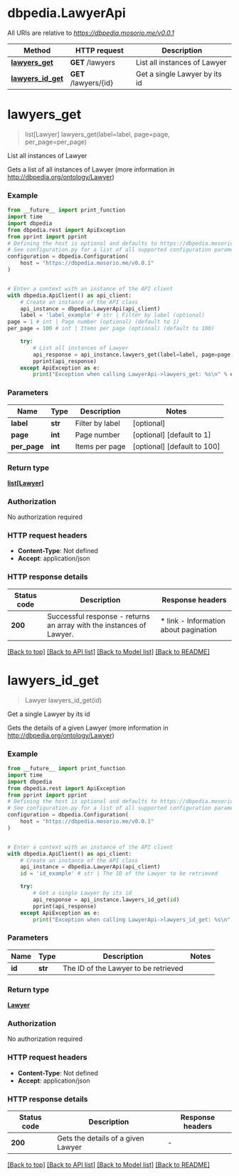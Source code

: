 # dbpedia.LawyerApi

All URIs are relative to *https://dbpedia.mosorio.me/v0.0.1*

Method | HTTP request | Description
------------- | ------------- | -------------
[**lawyers_get**](LawyerApi.md#lawyers_get) | **GET** /lawyers | List all instances of Lawyer
[**lawyers_id_get**](LawyerApi.md#lawyers_id_get) | **GET** /lawyers/{id} | Get a single Lawyer by its id


# **lawyers_get**
> list[Lawyer] lawyers_get(label=label, page=page, per_page=per_page)

List all instances of Lawyer

Gets a list of all instances of Lawyer (more information in http://dbpedia.org/ontology/Lawyer)

### Example

```python
from __future__ import print_function
import time
import dbpedia
from dbpedia.rest import ApiException
from pprint import pprint
# Defining the host is optional and defaults to https://dbpedia.mosorio.me/v0.0.1
# See configuration.py for a list of all supported configuration parameters.
configuration = dbpedia.Configuration(
    host = "https://dbpedia.mosorio.me/v0.0.1"
)


# Enter a context with an instance of the API client
with dbpedia.ApiClient() as api_client:
    # Create an instance of the API class
    api_instance = dbpedia.LawyerApi(api_client)
    label = 'label_example' # str | Filter by label (optional)
page = 1 # int | Page number (optional) (default to 1)
per_page = 100 # int | Items per page (optional) (default to 100)

    try:
        # List all instances of Lawyer
        api_response = api_instance.lawyers_get(label=label, page=page, per_page=per_page)
        pprint(api_response)
    except ApiException as e:
        print("Exception when calling LawyerApi->lawyers_get: %s\n" % e)
```

### Parameters

Name | Type | Description  | Notes
------------- | ------------- | ------------- | -------------
 **label** | **str**| Filter by label | [optional] 
 **page** | **int**| Page number | [optional] [default to 1]
 **per_page** | **int**| Items per page | [optional] [default to 100]

### Return type

[**list[Lawyer]**](Lawyer.md)

### Authorization

No authorization required

### HTTP request headers

 - **Content-Type**: Not defined
 - **Accept**: application/json

### HTTP response details
| Status code | Description | Response headers |
|-------------|-------------|------------------|
**200** | Successful response - returns an array with the instances of Lawyer. |  * link - Information about pagination <br>  |

[[Back to top]](#) [[Back to API list]](../README.md#documentation-for-api-endpoints) [[Back to Model list]](../README.md#documentation-for-models) [[Back to README]](../README.md)

# **lawyers_id_get**
> Lawyer lawyers_id_get(id)

Get a single Lawyer by its id

Gets the details of a given Lawyer (more information in http://dbpedia.org/ontology/Lawyer)

### Example

```python
from __future__ import print_function
import time
import dbpedia
from dbpedia.rest import ApiException
from pprint import pprint
# Defining the host is optional and defaults to https://dbpedia.mosorio.me/v0.0.1
# See configuration.py for a list of all supported configuration parameters.
configuration = dbpedia.Configuration(
    host = "https://dbpedia.mosorio.me/v0.0.1"
)


# Enter a context with an instance of the API client
with dbpedia.ApiClient() as api_client:
    # Create an instance of the API class
    api_instance = dbpedia.LawyerApi(api_client)
    id = 'id_example' # str | The ID of the Lawyer to be retrieved

    try:
        # Get a single Lawyer by its id
        api_response = api_instance.lawyers_id_get(id)
        pprint(api_response)
    except ApiException as e:
        print("Exception when calling LawyerApi->lawyers_id_get: %s\n" % e)
```

### Parameters

Name | Type | Description  | Notes
------------- | ------------- | ------------- | -------------
 **id** | **str**| The ID of the Lawyer to be retrieved | 

### Return type

[**Lawyer**](Lawyer.md)

### Authorization

No authorization required

### HTTP request headers

 - **Content-Type**: Not defined
 - **Accept**: application/json

### HTTP response details
| Status code | Description | Response headers |
|-------------|-------------|------------------|
**200** | Gets the details of a given Lawyer |  -  |

[[Back to top]](#) [[Back to API list]](../README.md#documentation-for-api-endpoints) [[Back to Model list]](../README.md#documentation-for-models) [[Back to README]](../README.md)

